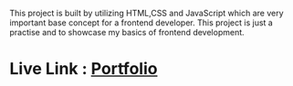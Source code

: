 This project is built by utilizing HTML,CSS and JavaScript which are very important base concept for a frontend developer. This project is just a practise and to showcase my basics of frontend development.

# Live Link : [Portfolio](https://dulcet-cucurucho-021172.netlify.app/)
